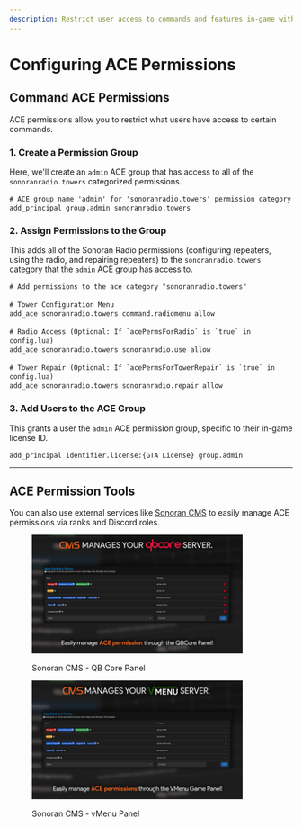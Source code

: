 ```yaml
---
description: Restrict user access to commands and features in-game with ACE permissions.
---
```


# Configuring ACE Permissions

## **Command ACE Permissions**

ACE permissions allow you to restrict what users have access to certain commands.

### **1. Create a Permission Group**

Here, we'll create an `admin` ACE group that has access to all of the `sonoranradio.towers` categorized permissions.

```
# ACE group name 'admin' for 'sonoranradio.towers' permission category
add_principal group.admin sonoranradio.towers
```

### **2. Assign Permissions to the Group**

This adds all of the Sonoran Radio permissions (configuring repeaters, using the radio, and repairing repeaters) to the `sonoranradio.towers` category that the `admin` ACE group has access to.

```
# Add permissions to the ace category "sonoranradio.towers"

# Tower Configuration Menu
add_ace sonoranradio.towers command.radiomenu allow

# Radio Access (Optional: If `acePermsForRadio` is `true` in config.lua)
add_ace sonoranradio.towers sonoranradio.use allow

# Tower Repair (Optional: If `acePermsForTowerRepair` is `true` in config.lua)
add_ace sonoranradio.towers sonoranradio.repair allow
```

### **3. Add Users to the ACE Group**

This grants a user the `admin` ACE permission group, specific to their in-game license ID.

```
add_principal identifier.license:{GTA License} group.admin
```

***

## ACE Permission Tools

You can also use external services like [Sonoran CMS](https://info.sonorancms.com/integration-capabilities/qb-core-game-panel/using-the-game-panel/aces-and-principals) to easily manage ACE permissions via ranks and Discord roles.

<div>

<figure><img src="../../../.gitbook/assets/image (4) (1).png" alt="" width="375"><figcaption><p>Sonoran CMS - QB Core Panel</p></figcaption></figure>

 

<figure><img src="../../../.gitbook/assets/image (2) (1) (1) (1).png" alt="" width="375"><figcaption><p>Sonoran CMS - vMenu Panel</p></figcaption></figure>

</div>
